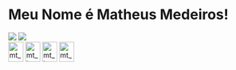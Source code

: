 <h1>Meu Nome é Matheus Medeiros!</h1>
<div>
      <a href="https://instagram.com/medeirosmt" target="_blank"><img src="https://img.shields.io/badge/-Instagram-gray?logo=instagram&logoColor=white&style=for-square" target="_blank"></a>
      <a href="https://www.linkedin.com/in/matheus-medeiros-8006502a1/' target="_blank"><img src="https://img.shields.io/badge/-LinkedIn-gray?style=for-square&logo=linkedin&logoColor=white" target="_blank"></a> 
</div>
<div>
  <img align="center" alt="mt_react" height="40" width="30" src="https://cdn.jsdelivr.net/gh/devicons/devicon/icons/react/react-original.svg">
  <img align="center" alt="mt_javascript" height="40" width="30" src="https://cdn.jsdelivr.net/gh/devicons/devicon/icons/javascript/javascript-original.svg">
  <img align="center" alt="mt_html" height="40" width="30" src="https://cdn.jsdelivr.net/gh/devicons/devicon/icons/html5/html5-original.svg">
  <img align="center" alt="mt_css" height="40" width="30" src="https://cdn.jsdelivr.net/gh/devicons/devicon/icons/css3/css3-original.svg">
</div>
